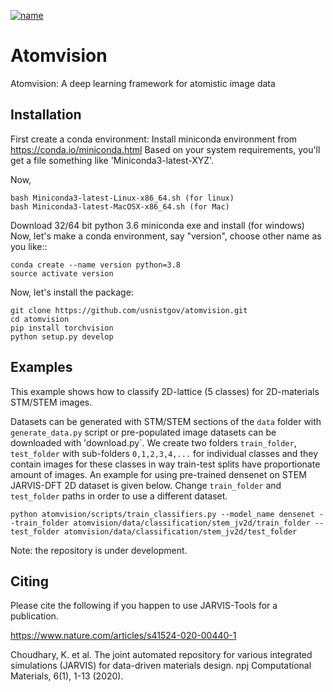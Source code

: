 [![name](https://colab.research.google.com/assets/colab-badge.svg)](https://colab.research.google.com/github/knc6/jarvis-tools-notebooks/blob/master/jarvis-tools-notebooks/AtomVisionExample.ipynb)
# Atomvision
Atomvision:  A deep learning framework for atomistic image data

Installation
-------------------------
First create a conda environment:
Install miniconda environment from https://conda.io/miniconda.html
Based on your system requirements, you'll get a file something like 'Miniconda3-latest-XYZ'.

Now,

```
bash Miniconda3-latest-Linux-x86_64.sh (for linux)
bash Miniconda3-latest-MacOSX-x86_64.sh (for Mac)
```
Download 32/64 bit python 3.6 miniconda exe and install (for windows)
Now, let's make a conda environment, say "version", choose other name as you like::
```
conda create --name version python=3.8
source activate version
```

Now, let's install the package:


```
git clone https://github.com/usnistgov/atomvision.git
cd atomvision
pip install torchvision
python setup.py develop
```


Examples
---------
This example shows how to classify 2D-lattice (5 classes) for 2D-materials STM/STEM images.

Datasets can be generated with STM/STEM sections of the `data` folder with ``generate_data.py`` script or pre-populated image datasets can be downloaded with 'download.py`. We create two folders ``train_folder``, ``test_folder`` with sub-folders ``0,1,2,3,4,...`` for individual classes and they contain images for these classes in way train-test splits have proportionate amount of images.
An example for using pre-trained densenet on STEM JARVIS-DFT 2D dataset is given below. Change ``train_folder`` and ``test_folder`` paths in order to use a different dataset.

```
python atomvision/scripts/train_classifiers.py --model_name densenet --train_folder atomvision/data/classification/stem_jv2d/train_folder --test_folder atomvision/data/classification/stem_jv2d/test_folder
```


Note: the repository is under development.


Citing
---------

Please cite the following if you happen to use JARVIS-Tools for a publication.

https://www.nature.com/articles/s41524-020-00440-1

Choudhary, K. et al. The joint automated repository for various integrated simulations (JARVIS) for data-driven materials design. npj Computational Materials, 6(1), 1-13 (2020).
